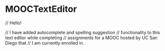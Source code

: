 # MOOCTextEditor
// Hello!
 
 // I have added autocomplete and spelling suggestion 
 // functionality to this text editor while completing 
 // assignments for a MOOC hosted by UC San Diego that 
 // I am currently enrolled in. 
